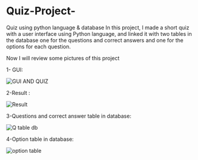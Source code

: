 # Quiz-Project-
Quiz using python language &amp; database 
In this project, I made a short quiz with a user interface using Python language, and linked it
with two tables in the database one for the questions and correct answers and one for the options for each question.

Now I will review some pictures of this project

1- GUI:

![GUI AND QUIZ ](https://user-images.githubusercontent.com/95036158/226742566-a6ddc744-e947-4971-bcd3-80d4ce70f110.jpg)


2-Result :

![Result ](https://user-images.githubusercontent.com/95036158/226742597-13731560-3fea-48d1-aa16-fe7707fb3936.jpg)


3-Questions and correct answer table in database:

![Q table db ](https://user-images.githubusercontent.com/95036158/226742640-954f5403-7ae5-461d-941c-c8a9535814c7.jpg)


4-Option table in database:

![option table ](https://user-images.githubusercontent.com/95036158/226742672-fb0e447a-4170-4422-bb2d-08c3d102c8f7.jpg)

